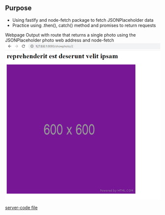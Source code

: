 ## Purpose

- Using fastify and node-fetch package to fetch JSONPlaceholder data
- Practice using .then(), catch() method and promises to return requests

Webpage Output with route that returns a single photo using the JSONPlaceholder photo web address and node-fetch
![Screenshot](OutputOnWebPage.png)

[server-code file](https://github.com/Jiah-design/cit281-lab8/blob/main/lab-08.js)



